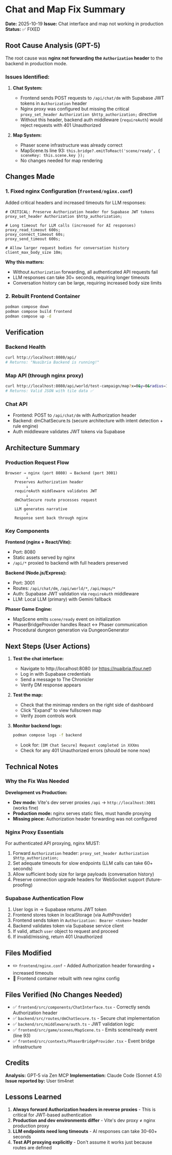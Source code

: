 # Chat and Map Fix Summary

**Date:** 2025-10-19
**Issue:** Chat interface and map not working in production
**Status:** ✅ FIXED

## Root Cause Analysis (GPT-5)

The root cause was **nginx not forwarding the `Authorization` header** to the backend in production mode.

### Issues Identified:

1. **Chat System:**
   - Frontend sends POST requests to `/api/chat/dm` with Supabase JWT tokens in `Authorization` header
   - Nginx proxy was configured but missing the critical `proxy_set_header Authorization $http_authorization;` directive
   - Without this header, backend auth middleware (`requireAuth`) would reject requests with 401 Unauthorized

2. **Map System:**
   - Phaser scene infrastructure was already correct
   - MapScene.ts line 93: `this.bridge?.emitToReact('scene/ready', { sceneKey: this.scene.key });`
   - No changes needed for map rendering

## Changes Made

### 1. Fixed nginx Configuration (`frontend/nginx.conf`)

Added critical headers and increased timeouts for LLM responses:

```nginx
# CRITICAL: Preserve Authorization header for Supabase JWT tokens
proxy_set_header Authorization $http_authorization;

# Long timeout for LLM calls (increased for AI responses)
proxy_read_timeout 600s;
proxy_connect_timeout 60s;
proxy_send_timeout 600s;

# Allow larger request bodies for conversation history
client_max_body_size 10m;
```

**Why this matters:**
- Without `Authorization` forwarding, all authenticated API requests fail
- LLM responses can take 30+ seconds, requiring longer timeouts
- Conversation history can be large, requiring increased body size limits

### 2. Rebuilt Frontend Container

```bash
podman compose down
podman compose build frontend
podman compose up -d
```

## Verification

### Backend Health
```bash
curl http://localhost:8080/api/
# Returns: "Nuaibria Backend is running!"
```

### Map API (through nginx proxy)
```bash
curl http://localhost:8080/api/world/test-campaign/map?x=0&y=0&radius=1
# Returns: Valid JSON with tile data ✅
```

### Chat API
- Frontend: POST to `/api/chat/dm` with Authorization header
- Backend: dmChatSecure.ts (secure architecture with intent detection + rule engine)
- Auth middleware validates JWT tokens via Supabase

## Architecture Summary

### Production Request Flow

```
Browser → nginx (port 8080) → Backend (port 3001)
         ↓
    Preserves Authorization header
         ↓
    requireAuth middleware validates JWT
         ↓
    dmChatSecure route processes request
         ↓
    LLM generates narrative
         ↓
    Response sent back through nginx
```

### Key Components

**Frontend (nginx + React/Vite):**
- Port: 8080
- Static assets served by nginx
- `/api/*` proxied to backend with full headers preserved

**Backend (Node.js/Express):**
- Port: 3001
- Routes: `/api/chat/dm`, `/api/world/*`, `/api/maps/*`
- Auth: Supabase JWT validation via `requireAuth` middleware
- LLM: Local LLM (primary) with Gemini fallback

**Phaser Game Engine:**
- MapScene emits `scene/ready` event on initialization
- PhaserBridgeProvider handles React ↔ Phaser communication
- Procedural dungeon generation via DungeonGenerator

## Next Steps (User Actions)

1. **Test the chat interface:**
   - Navigate to http://localhost:8080 (or https://nuaibria.tfour.net)
   - Log in with Supabase credentials
   - Send a message to The Chronicler
   - Verify DM response appears

2. **Test the map:**
   - Check that the minimap renders on the right side of dashboard
   - Click "Expand" to view fullscreen map
   - Verify zoom controls work

3. **Monitor backend logs:**
   ```bash
   podman compose logs -f backend
   ```
   - Look for: `[DM Chat Secure] Request completed in XXXms`
   - Check for any 401 Unauthorized errors (should be none now)

## Technical Notes

### Why the Fix Was Needed

**Development vs Production:**
- **Dev mode:** Vite's dev server proxies `/api` → `http://localhost:3001` (works fine)
- **Production mode:** nginx serves static files, must handle proxying
- **Missing piece:** Authorization header forwarding was not configured

### Nginx Proxy Essentials

For authenticated API proxying, nginx MUST:
1. Forward `Authorization` header: `proxy_set_header Authorization $http_authorization;`
2. Set adequate timeouts for slow endpoints (LLM calls can take 60+ seconds)
3. Allow sufficient body size for large payloads (conversation history)
4. Preserve connection upgrade headers for WebSocket support (future-proofing)

### Supabase Authentication Flow

1. User logs in → Supabase returns JWT token
2. Frontend stores token in localStorage (via AuthProvider)
3. Frontend sends token in `Authorization: Bearer <token>` header
4. Backend validates token via Supabase service client
5. If valid, attach `user` object to request and proceed
6. If invalid/missing, return 401 Unauthorized

## Files Modified

- ✏️ `frontend/nginx.conf` - Added Authorization header forwarding + increased timeouts
- 🔨 Frontend container rebuilt with new nginx config

## Files Verified (No Changes Needed)

- ✅ `frontend/src/components/ChatInterface.tsx` - Correctly sends Authorization header
- ✅ `backend/src/routes/dmChatSecure.ts` - Secure chat implementation
- ✅ `backend/src/middleware/auth.ts` - JWT validation logic
- ✅ `frontend/src/game/scenes/MapScene.ts` - Emits scene/ready event (line 93)
- ✅ `frontend/src/contexts/PhaserBridgeProvider.tsx` - Event bridge infrastructure

## Credits

**Analysis:** GPT-5 via Zen MCP
**Implementation:** Claude Code (Sonnet 4.5)
**Issue reported by:** User tim4net

## Lessons Learned

1. **Always forward Authorization headers in reverse proxies** - This is critical for JWT-based authentication
2. **Production and dev environments differ** - Vite's dev proxy ≠ nginx production proxy
3. **LLM endpoints need long timeouts** - AI responses can take 30-60+ seconds
4. **Test API proxying explicitly** - Don't assume it works just because routes are defined
